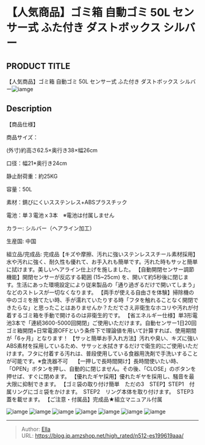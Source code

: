 # 【人気商品】ゴミ箱 自動ゴミ 50L センサー式 ふた付き ダストボックス シルバー


## PRODUCT TITLE 

【人気商品】ゴミ箱 自動ゴミ 50L センサー式 ふた付き ダストボックス シルバー![iamge](https://b2bfiles1.gigab2b.cn/image/wkseller/301/20230920_6195d8780147d5d5f1c120134b977e74.jpg)

## Description

【商品仕様】

商品サイズ：

(外寸)約高さ62.5×奥行き38×幅26cm

口径：幅21*奥行き24cm


静止耐荷重：約25KG

容量：50L

素材：錆びにくいスステンレス&#43;ABSプラスチック

電池：単３電池ｘ3本　※電池は付属しません

カラー: シルバー（ヘアライン加工）


生産国: 中国

組立品/完成品: 完成品【キズや摩擦、汚れに強いステンレススチール素材採用】水や汚れに強く、耐久性も優れて、お手入れも簡単です。汚れた時もサッと簡単に拭けます。美しいヘアライン仕上げを施しました。
【自動開閉センサー調節機能】開閉センサーが反応する範囲 (15~25cm) を、開いて約5秒後に閉じます。生活にあった環境設定により従来製品の「通り過ぎるだけで開いてしまう」などのストレスが一切なくなります。
【両手が使える自由さを体験】掃除機の中のゴミを捨てたい時、手が濡れていたりする時「フタを触れることなく開閉できたらな」と思ったことはありませんか？ただでさえ非衛生なホコリや汚れが付着するゴミ箱を手動で開けるのは非衛生的です。
【省エネルギー仕様】単3形電池3本で「連続3600-5000回開閉」ご使用いただけます。自動センサー1日20回ゴミ箱開閉&#43;日常電源OFFという条件下で理論値を用いて計算すれば、使用期間が「6ヶ月」となります！
【サッと簡単お手入れ方法】汚れや臭い、キズに強いABS素材を採用しているため、ササッと水拭きするだけで衛生的にご使用いただけます。フタに付着する汚れは、普段使用している食器用洗剤で手洗いすることが可能です。※食洗器不可　
【一押しで長時間開け】長時間使いたい時、「OPEN」ボタンを押し、自動的に閉じません。その後、「CLOSE」のボタンを押せば、すぐに閉めます。
【優れたギヤ採用】優れたギヤを採用し、騒音を最大限に抑制できます。
【ゴミ袋の取り付け簡単　ただの3　STEP】STEP1　付属リングにゴミ袋をかけます。　STEP2　リング本体を取り付けます。　STEP3　蓋を載せます。
【ご注意・付属品】完成品★組立マニュアル付属

![iamge](https://b2bfiles1.gigab2b.cn/image/wkseller/301/ES199619/20210621_129c73d43d1dbb1519227e4f66df1ba5.jpg)
![iamge](https://b2bfiles1.gigab2b.cn/image/wkseller/301/ES199619/sv/20210621_783cee5260b2fc87285383d09f11f43f.jpg)
![iamge](https://b2bfiles1.gigab2b.cn/image/wkseller/301/ES199619/sv/20210621_2a0eeb4c175876d095691a4d05d6fed4.jpg)
![iamge](https://b2bfiles1.gigab2b.cn/image/wkseller/301/ES199619/sv/20210621_20b9483032a4fbb6a0086274fd217f56.jpg)
![iamge](https://b2bfiles1.gigab2b.cn/image/wkseller/301/ES199619/sv/20210621_2ba4eed98b15737dbfde7a754f7c077d.jpg)
![iamge](https://b2bfiles1.gigab2b.cn/image/wkseller/301/ES199619/sv/20210621_569a8c54140eadb8c032a46a13746b7b.jpg)
![iamge](https://b2bfiles1.gigab2b.cn/image/wkseller/301/ES199619/sv/20210621_62c0e7e65c7225c405e7df939c154e78.jpg)


---

> Author: [Ella](https://blog.jp.amzshop.net/)  
> URL: https://blog.jp.amzshop.net/high_rated/n512-es199619aaa/  

